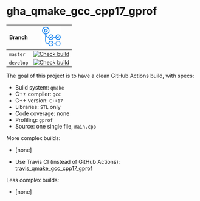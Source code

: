 # gha_qmake_gcc_cpp17_gprof

Branch   |[![GitHub Actions logo](pics/GitHubActions.png)](https://github.com/richelbilderbeek/gha_qmake_gcc_cpp17_gprof/actions)
---------|-------------------------------------------------------------------------------------------------------------------------------------------------------------------------------------------------------------------------------------------
`master` |[![Check build](https://github.com/richelbilderbeek/gha_qmake_gcc_cpp17_gprof/actions/workflows/check_build.yml/badge.svg?branch=master)](https://github.com/richelbilderbeek/gha_qmake_gcc_cpp17_gprof/actions/workflows/check_build.yml)
`develop`|[![Check build](https://github.com/richelbilderbeek/gha_qmake_gcc_cpp17_gprof/actions/workflows/check_build.yml/badge.svg?branch=develop)](https://github.com/richelbilderbeek/gha_qmake_gcc_cpp17_gprof/actions/workflows/check_build.yml)

The goal of this project is to have a clean GitHub Actions build, with specs:
 * Build system: `qmake`
 * C++ compiler: `gcc`
 * C++ version: `C++17`
 * Libraries: `STL` only
 * Code coverage: none
 * Profiling: `gprof`
 * Source: one single file, `main.cpp`

More complex builds:
 * [none]

 * Use Travis CI (instead of GitHub Actions): [travis_qmake_gcc_cpp17_gprof](https://github.com/richelbilderbeek/travis_qmake_gcc_cpp17_gprof)

Less complex builds:
 * [none]
 